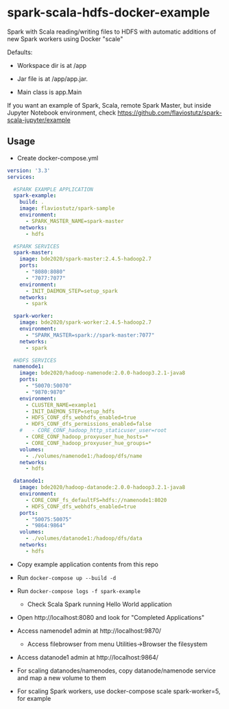 # spark-scala-hdfs-docker-example

Spark with Scala reading/writing files to HDFS with automatic additions of new Spark workers using Docker "scale"

Defaults:

* Workspace dir is at /app

* Jar file is at /app/app.jar.

* Main class is app.Main


If you want an example of Spark, Scala, remote Spark Master, but inside Jupyter Notebook environment, check https://github.com/flaviostutz/spark-scala-jupyter/example

## Usage

* Create docker-compose.yml

```yml
version: '3.3'
services:

  #SPARK EXAMPLE APPLICATION
  spark-example:
    build: .
    image: flaviostutz/spark-sample
    environment:
      - SPARK_MASTER_NAME=spark-master
    networks:
      - hdfs

  #SPARK SERVICES
  spark-master:
    image: bde2020/spark-master:2.4.5-hadoop2.7
    ports:
      - "8080:8080"
      - "7077:7077"
    environment:
      - INIT_DAEMON_STEP=setup_spark
    networks:
      - spark

  spark-worker:
    image: bde2020/spark-worker:2.4.5-hadoop2.7
    environment:
      - "SPARK_MASTER=spark://spark-master:7077"
    networks:
      - spark

  #HDFS SERVICES
  namenode1:
    image: bde2020/hadoop-namenode:2.0.0-hadoop3.2.1-java8
    ports:
      - "50070:50070"
      - "9870:9870"
    environment:
      - CLUSTER_NAME=example1
      - INIT_DAEMON_STEP=setup_hdfs
      - HDFS_CONF_dfs_webhdfs_enabled=true
      - HDFS_CONF_dfs_permissions_enabled=false
    #   - CORE_CONF_hadoop_http_staticuser_user=root
      - CORE_CONF_hadoop_proxyuser_hue_hosts=*
      - CORE_CONF_hadoop_proxyuser_hue_groups=*
    volumes:
      - ./volumes/namenode1:/hadoop/dfs/name
    networks:
      - hdfs

  datanode1:
    image: bde2020/hadoop-datanode:2.0.0-hadoop3.2.1-java8
    environment:
      - CORE_CONF_fs_defaultFS=hdfs://namenode1:8020
      - HDFS_CONF_dfs_webhdfs_enabled=true
    ports:
      - "50075:50075"
      - "9864:9864"
    volumes:
      - ./volumes/datanode1:/hadoop/dfs/data
    networks:
      - hdfs
```

* Copy example application contents from this repo

* Run ```docker-compose up --build -d```

* Run ```docker-compose logs -f spark-example```

  * Check Scala Spark running Hello World application

* Open http://localhost:8080 and look for "Completed Applications"

* Access namenode1 admin at http://localhost:9870/
  * Access filebrowser from menu Utilities->Browser the filesystem

* Access datanode1 admin at http://localhost:9864/

* For scaling datanodes/namenodes, copy datanode/namenode service and map a new volume to them

* For scaling Spark workers, use docker-compose scale spark-worker=5, for example
